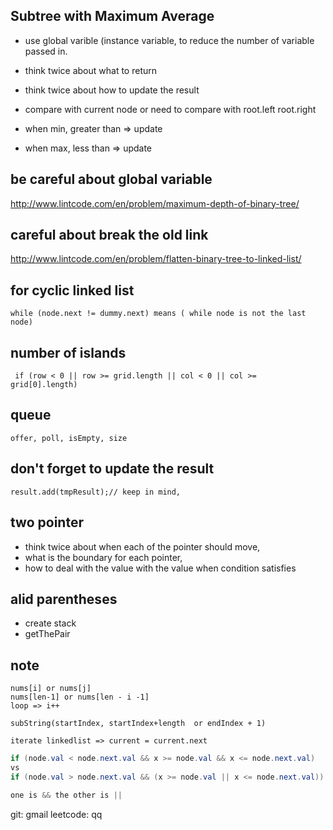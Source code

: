 ## Subtree with Maximum Average

* use global varible (instance variable, to reduce the number of variable passed in.
* think twice about what to return 
* think twice about how to update the result 

* compare with current node or need to compare with root.left root.right
* when min, greater than => update 
* when max, less than => update


## be careful about global variable
http://www.lintcode.com/en/problem/maximum-depth-of-binary-tree/

## careful about break the old link
http://www.lintcode.com/en/problem/flatten-binary-tree-to-linked-list/

## for cyclic linked list
```
while (node.next != dummy.next) means ( while node is not the last node)
```

## number of islands 
```
 if (row < 0 || row >= grid.length || col < 0 || col >= grid[0].length)
```

## queue 

`offer, poll, isEmpty, size`

## don't forget to update the result
`result.add(tmpResult);// keep in mind, `

## two pointer
* think twice about when each of the pointer should move, 
* what is the boundary for each pointer, 
* how to deal with the value with the value when condition satisfies

## alid parentheses
* create stack
* getThePair


## note 
```
nums[i] or nums[j]
nums[len-1] or nums[len - i -1]
loop => i++
```
`subString(startIndex, startIndex+length  or endIndex + 1)`

`iterate linkedlist => current = current.next`

```java
if (node.val < node.next.val && x >= node.val && x <= node.next.val)
vs 
if (node.val > node.next.val && (x >= node.val || x <= node.next.val))

one is && the other is ||
```



git: gmail
leetcode: qq 